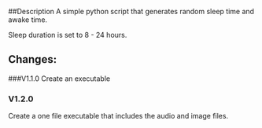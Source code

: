 ##Description
A simple python script that generates random sleep time and awake time.

Sleep duration is set to 8 - 24 hours. 

## Changes:
###V1.1.0
Create an executable
### V1.2.0
Create a one file executable that includes the audio and image files. 
